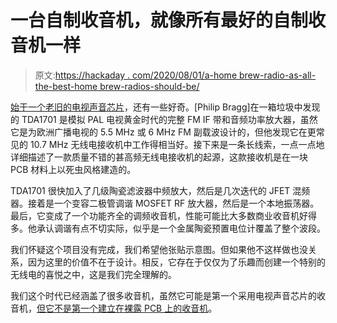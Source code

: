 # 一台自制收音机，就像所有最好的自制收音机一样

> 原文:[https://hackaday . com/2020/08/01/a-home brew-radio-as-all-the-best-home brew-radios-should-be/](https://hackaday.com/2020/08/01/a-homebrew-radio-as-all-the-best-homebrew-radios-should-be/)

[始于一个老旧的电视声音芯片](https://twitter.com/synx508/status/1285549022737059841)，还有一些好奇。[Philip Bragg]在一箱垃圾中发现的 TDA1701 是模拟 PAL 电视黄金时代的完整 FM IF 带和音频功率放大器，虽然它是为欧洲广播电视的 5.5 MHz 或 6 MHz FM 副载波设计的，但他发现它在更常见的 10.7 MHz 无线电接收机中工作得相当好。接下来是一条长线索，一点一点地详细描述了一款质量不错的甚高频无线电接收机的起源，这款接收机是在一块 PCB 材料上以死虫风格建造的。

TDA1701 很快加入了几级陶瓷滤波器中频放大，然后是几次迭代的 JFET 混频器。接着是一个变容二极管调谐 MOSFET RF 放大器，然后是一个本地振荡器。最后，它变成了一个功能齐全的调频收音机，性能可能比大多数商业收音机好得多。他承认调谐有点不切实际，似乎是一个金属陶瓷预置电位计覆盖了整个波段。

我们怀疑这个项目没有完成，我们希望他张贴示意图。但如果他不这样做也没关系，因为这里的价值不在于设计。相反，它存在于仅仅为了乐趣而创建一个特别的无线电的喜悦之中，这是我们完全理解的。

我们这个时代已经涵盖了很多收音机，虽然它可能是第一个采用电视声音芯片的收音机，[但它不是第一个建立在裸露 PCB 上的收音机](https://hackaday.com/2011/09/04/a-ham-radio-receiver-manhattan-style/)。